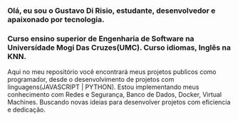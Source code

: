 ### Olá, eu sou o Gustavo Di Risio, estudante, desenvolvedor e apaixonado por tecnologia.
### Curso ensino superior de Engenharia de Software na Universídade Mogi Das Cruzes(UMC). Curso idiomas, Inglês na KNN.

Aqui no meu repositório você encontrará meus projetos publicos como programador, desde o desenvolvimento de projetos com linguagens(JAVASCRIPT | PYTHON). Estou implementando meus conhecimento com Redes e Segurança, Banco de Dados, Docker, Virtual Machines. Buscando novas ideias para desenvolver projetos com eficiencia e dedicação.

<div>
  <a href="https://www.linkedin.com/in/gustavorisio/" target="_blank" rel="external"><img src="https://img.shields.io/badge/LinkedIn-0077B5?style=for-the-badge&logo=linkedin&logoColor=white" target="_blank" rel="external" alt=""></a>
</div>
<div>

  
  <img src="https://img.shields.io/badge/JavaScript-F7DF1E?style=for-the-badge&logo=javascript&logoColor=black" alt="">
  <img src="https://img.shields.io/badge/Python-14354C?style=for-the-badge&logo=python&logoColor=white" alt="">
  <img src="https://img.shields.io/badge/HTML5-E34F26?style=for-the-badge&logo=html5&logoColor=white" alt="">
</div>


